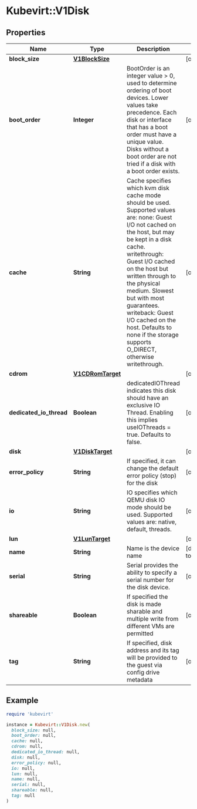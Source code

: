 # Kubevirt::V1Disk

## Properties

| Name | Type | Description | Notes |
| ---- | ---- | ----------- | ----- |
| **block_size** | [**V1BlockSize**](V1BlockSize.md) |  | [optional] |
| **boot_order** | **Integer** | BootOrder is an integer value &gt; 0, used to determine ordering of boot devices. Lower values take precedence. Each disk or interface that has a boot order must have a unique value. Disks without a boot order are not tried if a disk with a boot order exists. | [optional] |
| **cache** | **String** | Cache specifies which kvm disk cache mode should be used. Supported values are: none: Guest I/O not cached on the host, but may be kept in a disk cache. writethrough: Guest I/O cached on the host but written through to the physical medium. Slowest but with most guarantees. writeback: Guest I/O cached on the host. Defaults to none if the storage supports O_DIRECT, otherwise writethrough. | [optional] |
| **cdrom** | [**V1CDRomTarget**](V1CDRomTarget.md) |  | [optional] |
| **dedicated_io_thread** | **Boolean** | dedicatedIOThread indicates this disk should have an exclusive IO Thread. Enabling this implies useIOThreads &#x3D; true. Defaults to false. | [optional] |
| **disk** | [**V1DiskTarget**](V1DiskTarget.md) |  | [optional] |
| **error_policy** | **String** | If specified, it can change the default error policy (stop) for the disk | [optional] |
| **io** | **String** | IO specifies which QEMU disk IO mode should be used. Supported values are: native, default, threads. | [optional] |
| **lun** | [**V1LunTarget**](V1LunTarget.md) |  | [optional] |
| **name** | **String** | Name is the device name | [default to &#39;&#39;] |
| **serial** | **String** | Serial provides the ability to specify a serial number for the disk device. | [optional] |
| **shareable** | **Boolean** | If specified the disk is made sharable and multiple write from different VMs are permitted | [optional] |
| **tag** | **String** | If specified, disk address and its tag will be provided to the guest via config drive metadata | [optional] |

## Example

```ruby
require 'kubevirt'

instance = Kubevirt::V1Disk.new(
  block_size: null,
  boot_order: null,
  cache: null,
  cdrom: null,
  dedicated_io_thread: null,
  disk: null,
  error_policy: null,
  io: null,
  lun: null,
  name: null,
  serial: null,
  shareable: null,
  tag: null
)
```

